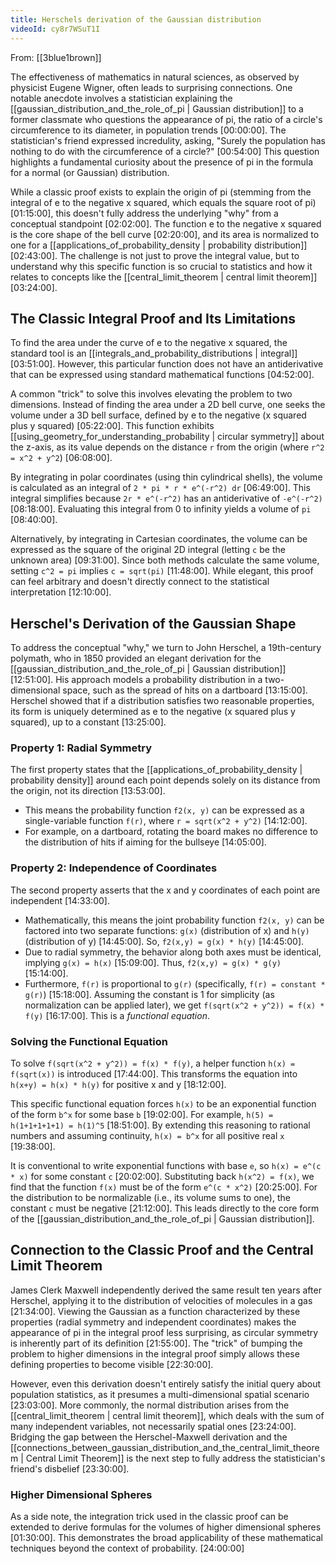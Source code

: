 ```yaml
---
title: Herschels derivation of the Gaussian distribution
videoId: cy8r7WSuT1I
---
```


From: [[3blue1brown]] <br/> 

The effectiveness of mathematics in natural sciences, as observed by physicist Eugene Wigner, often leads to surprising connections. One notable anecdote involves a statistician explaining the [[gaussian_distribution_and_the_role_of_pi | Gaussian distribution]] to a former classmate who questions the appearance of pi, the ratio of a circle's circumference to its diameter, in population trends <a class="yt-timestamp" data-t="00:00:00">[00:00:00]</a>. The statistician's friend expressed incredulity, asking, "Surely the population has nothing to do with the circumference of a circle?" <a class="yt-timestamp" data-t="00:54:00">[00:54:00]</a> This question highlights a fundamental curiosity about the presence of pi in the formula for a normal (or Gaussian) distribution.

While a classic proof exists to explain the origin of pi (stemming from the integral of e to the negative x squared, which equals the square root of pi) <a class="yt-timestamp" data-t="01:15:00">[01:15:00]</a>, this doesn't fully address the underlying "why" from a conceptual standpoint <a class="yt-timestamp" data-t="02:02:00">[02:02:00]</a>. The function e to the negative x squared is the core shape of the bell curve <a class="yt-timestamp" data-t="02:20:00">[02:20:00]</a>, and its area is normalized to one for a [[applications_of_probability_density | probability distribution]] <a class="yt-timestamp" data-t="02:43:00">[02:43:00]</a>. The challenge is not just to prove the integral value, but to understand why this specific function is so crucial to statistics and how it relates to concepts like the [[central_limit_theorem | central limit theorem]] <a class="yt-timestamp" data-t="03:24:00">[03:24:00]</a>.

## The Classic Integral Proof and Its Limitations

To find the area under the curve of e to the negative x squared, the standard tool is an [[integrals_and_probability_distributions | integral]] <a class="yt-timestamp" data-t="03:51:00">[03:51:00]</a>. However, this particular function does not have an antiderivative that can be expressed using standard mathematical functions <a class="yt-timestamp" data-t="04:52:00">[04:52:00]</a>.

A common "trick" to solve this involves elevating the problem to two dimensions. Instead of finding the area under a 2D bell curve, one seeks the volume under a 3D bell surface, defined by e to the negative (x squared plus y squared) <a class="yt-timestamp" data-t="05:22:00">[05:22:00]</a>. This function exhibits [[using_geometry_for_understanding_probability | circular symmetry]] about the z-axis, as its value depends on the distance `r` from the origin (where `r^2 = x^2 + y^2`) <a class="yt-timestamp" data-t="06:08:00">[06:08:00]</a>.

By integrating in polar coordinates (using thin cylindrical shells), the volume is calculated as an integral of `2 * pi * r * e^(-r^2) dr` <a class="yt-timestamp" data-t="06:49:00">[06:49:00]</a>. This integral simplifies because `2r * e^(-r^2)` has an antiderivative of `-e^(-r^2)` <a class="yt-timestamp" data-t="08:18:00">[08:18:00]</a>. Evaluating this integral from 0 to infinity yields a volume of `pi` <a class="yt-timestamp" data-t="08:40:00">[08:40:00]</a>.

Alternatively, by integrating in Cartesian coordinates, the volume can be expressed as the square of the original 2D integral (letting `c` be the unknown area) <a class="yt-timestamp" data-t="09:31:00">[09:31:00]</a>. Since both methods calculate the same volume, setting `c^2 = pi` implies `c = sqrt(pi)` <a class="yt-timestamp" data-t="11:48:00">[11:48:00]</a>. While elegant, this proof can feel arbitrary and doesn't directly connect to the statistical interpretation <a class="yt-timestamp" data-t="12:10:00">[12:10:00]</a>.

## Herschel's Derivation of the Gaussian Shape

To address the conceptual "why," we turn to John Herschel, a 19th-century polymath, who in 1850 provided an elegant derivation for the [[gaussian_distribution_and_the_role_of_pi | Gaussian distribution]] <a class="yt-timestamp" data-t="12:51:00">[12:51:00]</a>. His approach models a probability distribution in a two-dimensional space, such as the spread of hits on a dartboard <a class="yt-timestamp" data-t="13:15:00">[13:15:00]</a>. Herschel showed that if a distribution satisfies two reasonable properties, its form is uniquely determined as e to the negative (x squared plus y squared), up to a constant <a class="yt-timestamp" data-t="13:25:00">[13:25:00]</a>.

### Property 1: Radial Symmetry

The first property states that the [[applications_of_probability_density | probability density]] around each point depends solely on its distance from the origin, not its direction <a class="yt-timestamp" data-t="13:53:00">[13:53:00]</a>.
*   This means the probability function `f2(x, y)` can be expressed as a single-variable function `f(r)`, where `r = sqrt(x^2 + y^2)` <a class="yt-timestamp" data-t="14:12:00">[14:12:00]</a>.
*   For example, on a dartboard, rotating the board makes no difference to the distribution of hits if aiming for the bullseye <a class="yt-timestamp" data-t="14:05:00">[14:05:00]</a>.

### Property 2: Independence of Coordinates

The second property asserts that the x and y coordinates of each point are independent <a class="yt-timestamp" data-t="14:33:00">[14:33:00]</a>.
*   Mathematically, this means the joint probability function `f2(x, y)` can be factored into two separate functions: `g(x)` (distribution of x) and `h(y)` (distribution of y) <a class="yt-timestamp" data-t="14:45:00">[14:45:00]</a>. So, `f2(x,y) = g(x) * h(y)` <a class="yt-timestamp" data-t="14:45:00">[14:45:00]</a>.
*   Due to radial symmetry, the behavior along both axes must be identical, implying `g(x) = h(x)` <a class="yt-timestamp" data-t="15:09:00">[15:09:00]</a>. Thus, `f2(x,y) = g(x) * g(y)` <a class="yt-timestamp" data-t="15:14:00">[15:14:00]</a>.
*   Furthermore, `f(r)` is proportional to `g(r)` (specifically, `f(r) = constant * g(r)`) <a class="yt-timestamp" data-t="15:18:00">[15:18:00]</a>. Assuming the constant is 1 for simplicity (as normalization can be applied later), we get `f(sqrt(x^2 + y^2)) = f(x) * f(y)` <a class="yt-timestamp" data-t="16:17:00">[16:17:00]</a>. This is a *functional equation*.

### Solving the Functional Equation

To solve `f(sqrt(x^2 + y^2)) = f(x) * f(y)`, a helper function `h(x) = f(sqrt(x))` is introduced <a class="yt-timestamp" data-t="17:44:00">[17:44:00]</a>. This transforms the equation into `h(x+y) = h(x) * h(y)` for positive x and y <a class="yt-timestamp" data-t="18:12:00">[18:12:00]</a>.

This specific functional equation forces `h(x)` to be an exponential function of the form `b^x` for some base `b` <a class="yt-timestamp" data-t="19:02:00">[19:02:00]</a>. For example, `h(5) = h(1+1+1+1+1) = h(1)^5` <a class="yt-timestamp" data-t="18:51:00">[18:51:00]</a>. By extending this reasoning to rational numbers and assuming continuity, `h(x) = b^x` for all positive real `x` <a class="yt-timestamp" data-t="19:38:00">[19:38:00]</a>.

It is conventional to write exponential functions with base `e`, so `h(x) = e^(c * x)` for some constant `c` <a class="yt-timestamp" data-t="20:02:00">[20:02:00]</a>. Substituting back `h(x^2) = f(x)`, we find that the function `f(x)` must be of the form `e^(c * x^2)` <a class="yt-timestamp" data-t="20:25:00">[20:25:00]</a>. For the distribution to be normalizable (i.e., its volume sums to one), the constant `c` must be negative <a class="yt-timestamp" data-t="21:12:00">[21:12:00]</a>. This leads directly to the core form of the [[gaussian_distribution_and_the_role_of_pi | Gaussian distribution]].

## Connection to the Classic Proof and the Central Limit Theorem

James Clerk Maxwell independently derived the same result ten years after Herschel, applying it to the distribution of velocities of molecules in a gas <a class="yt-timestamp" data-t="21:34:00">[21:34:00]</a>. Viewing the Gaussian as a function characterized by these properties (radial symmetry and independent coordinates) makes the appearance of pi in the integral proof less surprising, as circular symmetry is inherently part of its definition <a class="yt-timestamp" data-t="21:55:00">[21:55:00]</a>. The "trick" of bumping the problem to higher dimensions in the integral proof simply allows these defining properties to become visible <a class="yt-timestamp" data-t="22:30:00">[22:30:00]</a>.

However, even this derivation doesn't entirely satisfy the initial query about population statistics, as it presumes a multi-dimensional spatial scenario <a class="yt-timestamp" data-t="23:03:00">[23:03:00]</a>. More commonly, the normal distribution arises from the [[central_limit_theorem | central limit theorem]], which deals with the sum of many independent variables, not necessarily spatial ones <a class="yt-timestamp" data-t="23:24:00">[23:24:00]</a>. Bridging the gap between the Herschel-Maxwell derivation and the [[connections_between_gaussian_distribution_and_the_central_limit_theorem | Central Limit Theorem]] is the next step to fully address the statistician's friend's disbelief <a class="yt-timestamp" data-t="23:30:00">[23:30:00]</a>.

### Higher Dimensional Spheres
As a side note, the integration trick used in the classic proof can be extended to derive formulas for the volumes of higher dimensional spheres <a class="yt-timestamp" data-t="01:30:00">[01:30:00]</a>. This demonstrates the broad applicability of these mathematical techniques beyond the context of probability. <a class="yt-timestamp" data-t="24:00:00">[24:00:00]</a>